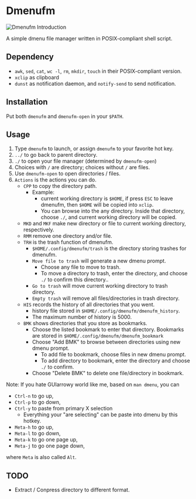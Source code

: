 # Dmenufm

![Dmenufm Introduction](./dmenu_intro.gif)

A simple dmenu file manager written in POSIX-compliant shell script.

## Dependency

- `awk`, `sed`, `cat`, `wc -l`, `rm`, `mkdir`, `touch` in their POSIX-compliant version.
- `xclip` as clipboard
- `dunst` as notification daemon, and `notify-send` to send notification.

## Installation

Put both `dmenufm` and `dmenufm-open` in your `$PATH`.

## Usage

1. Type `dmenufm` to launch, or assign `dmenufm` to your favorite hot key.
2. `../` to go back to parent directory.
3. `./` to open your file manager (determined by `dmenufm-open`)
4. Choices with `/` are directory; choices without `/` are files.
5. Use `dmenufm-open` to open directories / files.
6. `Actions` is the actions you can do.
	- `CPP` to copy the directory path.
		- Example:
			- current working directory is `$HOME`, if press `ESC` to leave dmenufm, then `$HOME` will be copied into `xclip`.
			- You can browse into the any directory. Inside that directory, choose `./`, and current working directory will be copied.
	- `MKD` and `MKF` make new directory or file to current working directory, respectively.
	- `RMM` remove one directory and/or file.
	- `TRH` is the trash function of dmenufm.
		- `$HOME/.config/dmenufm/trash` is the directory storing trashes for dmenufm.
		- `Move file to trash` will generate a new dmenu prompt.
			- Choose any file to move to trash.
			- To move a directory to trash, enter the directory, and choose `./` to confirm this directory..
		- `Go to trash` will move current working directory to trash directory.
		- `Empty trash` will remove all files/directories in trash directory.
	- `HIS` records the history of all directories that you went.
		- history file stored in `$HOME/.config/dmenufm/dmenufm_history`.
		- The maximum number of history is 5000.
	- `BMK` shows directories that you store as bookmarks.
		- Choose the listed bookmark to enter that directory. Bookmarks are stored in `$HOME/.config/dmenufm/dmenufm_bookmark`
		- Choose "Add BMK" to browse between directories using new dmenu prompt.
			- To add file to bookmark, choose files in new dmenu prompt.
			- To add directory to bookmark, enter the directory and choose `./` to confirm.
		- Choose "Delete BMK" to delete one file/directory in bookmark.

Note: If you hate GUIarrowy world like me, based on `man dmenu`, you can

- `Ctrl-n` to go up,
- `Ctrl-p` to go down,
- `Ctrl-y` to paste from primary X selection
	- Everything your "are selecting" can be paste into dmenu by this hotkey.
- `Meta-h` to go up,
- `Meta-l` to go down,
- `Meta-k` to go one page up,
- `Meta-j`  to go one page down,

where `Meta` is also called `Alt`.

## TODO

- Extract / Conpress directory to different format.


